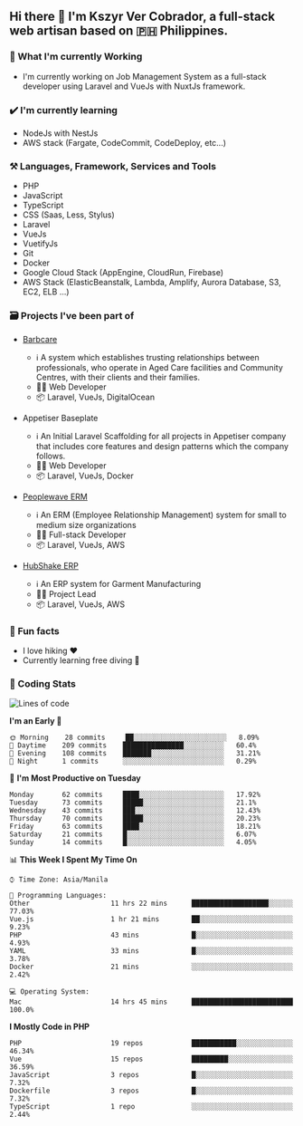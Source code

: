 ## Hi there 👋 I'm Kszyr Ver Cobrador, a full-stack web artisan based on 🇵🇭 Philippines.

### 🚀 What I'm currently Working

- I'm currently working on Job Management System as a full-stack developer using Laravel and VueJs with NuxtJs framework.

### ✔️ I'm currently learning

- NodeJs with NestJs
- AWS stack (Fargate, CodeCommit, CodeDeploy, etc...)

### ⚒️ Languages, Framework, Services and Tools
- PHP
- JavaScript
- TypeScript
- CSS (Saas, Less, Stylus)
- Laravel
- VueJs
- VuetifyJs
- Git
- Docker
- Google Cloud Stack (AppEngine, CloudRun, Firebase)
- AWS Stack (ElasticBeanstalk, Lambda, Amplify, Aurora Database, S3, EC2, ELB ...)


### 🗃 Projects I've been part of

- <a href="https://appetiser.com.au/portfolio/barbcare" target="_blank">Barbcare</a>

  - ℹ️ A system which establishes trusting relationships between professionals, who operate in Aged Care facilities and Community Centres, with their clients and their families.
  - 👨‍💻 Web Developer
  - 📦 Laravel, VueJs, DigitalOcean

- Appetiser Baseplate

  - ℹ️ An Initial Laravel Scaffolding for all projects in Appetiser company that includes core features and design patterns which the company follows.
  - 👨‍💻 Web Developer
  - 📦 Laravel, VueJs, Docker

- <a href="https://peoplewave.co" target="_blank">Peoplewave ERM</a>

  - ℹ️ An ERM (Employee Relationship Management) system for small to medium size organizations
  - 👨‍💻 Full-stack Developer
  - 📦 Laravel, VueJs, AWS

- <a href="https://www.posbang.com/garment-erp" target="_blank">HubShake ERP</a>

  - ℹ️ An ERP system for Garment Manufacturing
  - 👨‍💻 Project Lead
  - 📦 Laravel, VueJs, AWS

### 🌴 Fun facts

- I love hiking ❤️
- Currently learning free diving 🥽

### 🌟 Coding Stats

<!-- WakaTime Stats -->

<!--START_SECTION:waka-->
![Lines of code](https://img.shields.io/badge/From%20Hello%20World%20I%27ve%20Written-489371%20lines%20of%20code-blue)

**I'm an Early 🐤** 

```text
🌞 Morning    28 commits     ██░░░░░░░░░░░░░░░░░░░░░░░   8.09% 
🌆 Daytime    209 commits    ███████████████░░░░░░░░░░   60.4% 
🌃 Evening    108 commits    ███████░░░░░░░░░░░░░░░░░░   31.21% 
🌙 Night      1 commits      ░░░░░░░░░░░░░░░░░░░░░░░░░   0.29%

```
📅 **I'm Most Productive on Tuesday** 

```text
Monday       62 commits     ████░░░░░░░░░░░░░░░░░░░░░   17.92% 
Tuesday      73 commits     █████░░░░░░░░░░░░░░░░░░░░   21.1% 
Wednesday    43 commits     ███░░░░░░░░░░░░░░░░░░░░░░   12.43% 
Thursday     70 commits     █████░░░░░░░░░░░░░░░░░░░░   20.23% 
Friday       63 commits     ████░░░░░░░░░░░░░░░░░░░░░   18.21% 
Saturday     21 commits     █░░░░░░░░░░░░░░░░░░░░░░░░   6.07% 
Sunday       14 commits     █░░░░░░░░░░░░░░░░░░░░░░░░   4.05%

```


📊 **This Week I Spent My Time On** 

```text
⌚︎ Time Zone: Asia/Manila

💬 Programming Languages: 
Other                    11 hrs 22 mins      ███████████████████░░░░░░   77.03% 
Vue.js                   1 hr 21 mins        ██░░░░░░░░░░░░░░░░░░░░░░░   9.23% 
PHP                      43 mins             █░░░░░░░░░░░░░░░░░░░░░░░░   4.93% 
YAML                     33 mins             █░░░░░░░░░░░░░░░░░░░░░░░░   3.78% 
Docker                   21 mins             ░░░░░░░░░░░░░░░░░░░░░░░░░   2.42%

💻 Operating System: 
Mac                      14 hrs 45 mins      █████████████████████████   100.0%

```

**I Mostly Code in PHP** 

```text
PHP                      19 repos            ███████████░░░░░░░░░░░░░░   46.34% 
Vue                      15 repos            █████████░░░░░░░░░░░░░░░░   36.59% 
JavaScript               3 repos             █░░░░░░░░░░░░░░░░░░░░░░░░   7.32% 
Dockerfile               3 repos             █░░░░░░░░░░░░░░░░░░░░░░░░   7.32% 
TypeScript               1 repo              ░░░░░░░░░░░░░░░░░░░░░░░░░   2.44%

```



<!--END_SECTION:waka-->

